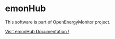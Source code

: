 emonHub
==========

This software is part of OpenEnergyMonitor project.

[Visit emonHub Documentation !](https://github.com/emonhub/emonhub-docs/blob/master/README.md)
